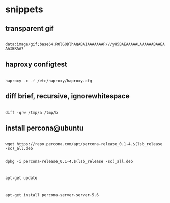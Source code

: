 # snippets

transparent gif
---------------

<code>
data:image/gif;base64,R0lGODlhAQABAIAAAAAAAP///yH5BAEAAAAALAAAAAABAAEAAAIBRAA7
</code>

haproxy configtest
------------------

<code>
haproxy -c -f /etc/haproxy/haproxy.cfg
</code>

diff brief, recursive, ignorewhitespace
---------------------------------------

<code>
diff -qrw /tmp/a /tmp/b
</code>

install percona@ubuntu
----------------------
<code>
wget https://repo.percona.com/apt/percona-release_0.1-4.$(lsb_release -sc)_all.deb

dpkg -i percona-release_0.1-4.$(lsb_release -sc)_all.deb

apt-get update

apt-get install percona-server-server-5.6
</code>

